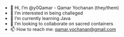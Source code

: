 - 👋 Hi, I’m @y0Qamar - Qamar Yochanan (they/them)
- 👀 I’m interested in being challeged
- 🌱 I’m currently learning Java
- 💞️ I’m looking to collaborate on sacred containers
- 📫 How to reach me: qamar.yochanan@gmail.com

<!---
y0Qamar/y0Qamar is a ✨ special ✨ repository because its `README.md` (this file) appears on your GitHub profile.
You can click the Preview link to take a look at your changes.
--->
